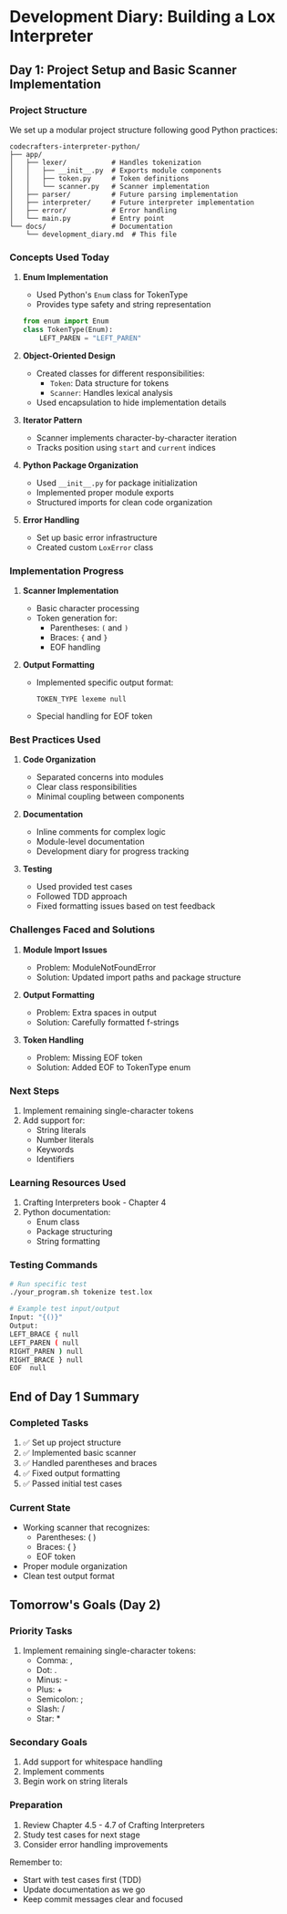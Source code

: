# Development Diary: Building a Lox Interpreter

## Day 1: Project Setup and Basic Scanner Implementation

### Project Structure
We set up a modular project structure following good Python practices:
```
codecrafters-interpreter-python/
├── app/
│   ├── lexer/           # Handles tokenization
│   │   ├── __init__.py  # Exports module components
│   │   ├── token.py     # Token definitions
│   │   └── scanner.py   # Scanner implementation
│   ├── parser/          # Future parsing implementation
│   ├── interpreter/     # Future interpreter implementation
│   ├── error/           # Error handling
│   └── main.py          # Entry point
└── docs/                # Documentation
    └── development_diary.md  # This file
```

### Concepts Used Today

1. **Enum Implementation**
   - Used Python's `Enum` class for TokenType
   - Provides type safety and string representation
   ```python
   from enum import Enum
   class TokenType(Enum):
       LEFT_PAREN = "LEFT_PAREN"
   ```

2. **Object-Oriented Design**
   - Created classes for different responsibilities:
     - `Token`: Data structure for tokens
     - `Scanner`: Handles lexical analysis
   - Used encapsulation to hide implementation details

3. **Iterator Pattern**
   - Scanner implements character-by-character iteration
   - Tracks position using `start` and `current` indices

4. **Python Package Organization**
   - Used `__init__.py` for package initialization
   - Implemented proper module exports
   - Structured imports for clean code organization

5. **Error Handling**
   - Set up basic error infrastructure
   - Created custom `LoxError` class

### Implementation Progress

1. **Scanner Implementation**
   - Basic character processing
   - Token generation for:
     - Parentheses: `(` and `)`
     - Braces: `{` and `}`
     - EOF handling

2. **Output Formatting**
   - Implemented specific output format:
     ```
     TOKEN_TYPE lexeme null
     ```
   - Special handling for EOF token

### Best Practices Used

1. **Code Organization**
   - Separated concerns into modules
   - Clear class responsibilities
   - Minimal coupling between components

2. **Documentation**
   - Inline comments for complex logic
   - Module-level documentation
   - Development diary for progress tracking

3. **Testing**
   - Used provided test cases
   - Followed TDD approach
   - Fixed formatting issues based on test feedback

### Challenges Faced and Solutions

1. **Module Import Issues**
   - Problem: ModuleNotFoundError
   - Solution: Updated import paths and package structure

2. **Output Formatting**
   - Problem: Extra spaces in output
   - Solution: Carefully formatted f-strings

3. **Token Handling**
   - Problem: Missing EOF token
   - Solution: Added EOF to TokenType enum

### Next Steps

1. Implement remaining single-character tokens
2. Add support for:
   - String literals
   - Number literals
   - Keywords
   - Identifiers

### Learning Resources Used
1. Crafting Interpreters book - Chapter 4
2. Python documentation:
   - Enum class
   - Package structuring
   - String formatting

### Testing Commands
```bash
# Run specific test
./your_program.sh tokenize test.lox

# Example test input/output
Input: "{()}"
Output:
LEFT_BRACE { null
LEFT_PAREN ( null
RIGHT_PAREN ) null
RIGHT_BRACE } null
EOF  null
```

## End of Day 1 Summary

### Completed Tasks
1. ✅ Set up project structure
2. ✅ Implemented basic scanner
3. ✅ Handled parentheses and braces
4. ✅ Fixed output formatting
5. ✅ Passed initial test cases

### Current State
- Working scanner that recognizes:
  - Parentheses: ( )
  - Braces: { }
  - EOF token
- Proper module organization
- Clean test output format

## Tomorrow's Goals (Day 2)

### Priority Tasks
1. Implement remaining single-character tokens:
   - Comma: ,
   - Dot: .
   - Minus: -
   - Plus: +
   - Semicolon: ;
   - Slash: /
   - Star: *

### Secondary Goals
1. Add support for whitespace handling
2. Implement comments
3. Begin work on string literals

### Preparation
1. Review Chapter 4.5 - 4.7 of Crafting Interpreters
2. Study test cases for next stage
3. Consider error handling improvements

Remember to:
- Start with test cases first (TDD)
- Update documentation as we go
- Keep commit messages clear and focused


